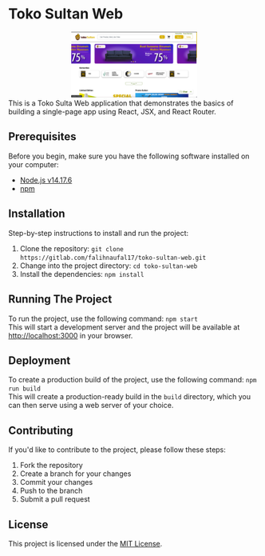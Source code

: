 # Toko Sultan Web

<center>
<img src="./outputs/homepage.png" width="50%" alt="Homepage" />
</center>
This is a Toko Sulta Web application that demonstrates the basics of building a single-page app using React, JSX, and React Router.

## Prerequisites
Before you begin, make sure you have the following software installed on your computer:
- [Node.js v14.17.6](https://nodejs.org/dist/v14.17.6/)
- [npm](https://www.npmjs.com/)

## Installation
Step-by-step instructions to install and run the project:
1. Clone the repository:
`git clone https://gitlab.com/falihnaufal17/toko-sultan-web.git`
2. Change into the project directory:
`cd toko-sultan-web`
3. Install the dependencies:
`npm install`

## Running The Project
To run the project, use the following command:
`npm start` <br>
This will start a development server and the project will be available at [http://localhost:3000](http://localhost:3000) in your browser.

## Deployment

To create a production build of the project, use the following command:
`npm run build`<br>
This will create a production-ready build in the `build` directory, which you can then serve using a web server of your choice.

## Contributing

If you'd like to contribute to the project, please follow these steps:
1. Fork the repository
2. Create a branch for your changes
3. Commit your changes
4. Push to the branch
5. Submit a pull request

## License

This project is licensed under the [MIT License](LICENSE).